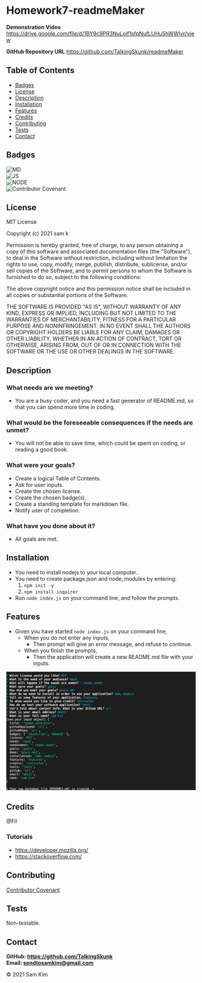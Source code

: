 # Homework7-readmeMaker

**Demonstration Video**
https://drive.google.com/file/d/1BY9c9PR3NuLoif1sfpNufLUHuShWWIvr/view

**GitHub Repository URL**
https://github.com/TalkingSkunk/readmeMaker



## Table of Contents

* [Badges](#badges)
* [License](#license)
* [Description](#description)
* [Installation](#installation)
* [Features](#features)
* [Credits](#credits)
* [Contributing](#contributing)
* [Tests](#tests)
* [Contact](#contact)



## Badges

![MD](https://img.shields.io/badge/Markdown-100%25-blue)  
![JS](https://img.shields.io/badge/JavaScript-Strife-darkgreen)  
![NODE](https://img.shields.io/badge/NodeJS-Steadfast-saddlebrown)  
![Contributor Covenant](https://img.shields.io/badge/Contributor%20Covenant-v2.0%20adopted-ff69b4.svg)  



## License

MIT License

Copyright (c) 2021 sam k

Permission is hereby granted, free of charge, to any person obtaining a copy
of this software and associated documentation files (the "Software"), to deal
in the Software without restriction, including without limitation the rights
to use, copy, modify, merge, publish, distribute, sublicense, and/or sell
copies of the Software, and to permit persons to whom the Software is
furnished to do so, subject to the following conditions:

The above copyright notice and this permission notice shall be included in all
copies or substantial portions of the Software.

THE SOFTWARE IS PROVIDED "AS IS", WITHOUT WARRANTY OF ANY KIND, EXPRESS OR
IMPLIED, INCLUDING BUT NOT LIMITED TO THE WARRANTIES OF MERCHANTABILITY,
FITNESS FOR A PARTICULAR PURPOSE AND NONINFRINGEMENT. IN NO EVENT SHALL THE
AUTHORS OR COPYRIGHT HOLDERS BE LIABLE FOR ANY CLAIM, DAMAGES OR OTHER
LIABILITY, WHETHER IN AN ACTION OF CONTRACT, TORT OR OTHERWISE, ARISING FROM,
OUT OF OR IN CONNECTION WITH THE SOFTWARE OR THE USE OR OTHER DEALINGS IN THE
SOFTWARE.



## Description

### What needs are we meeting?
* You are a busy coder, and you need a fast generator of README.md, so that you can spend more time in coding.


### What would be the foreseeable consequences if the needs are unmet?
* You will not be able to save time, which could be spent on coding, or reading a good book.


### What were your goals?
* Create a logical Table of Contents.
* Ask for user inputs.
* Create the chosen license.
* Create the chosen badge(s).
* Create a standing template for markdown file.
* Notify user of completion.


### What have you done about it?
* All goals are met.



## Installation

* You need to install nodejs to your local computer.
* You need to create package.json and node_modules by entering:
    1. ``` npm init -y ```
    2. ``` npm install inquirer ```
* Run ``` node index.js ``` on your command line, and follow the prompts.



## Features

* Given you have started ``` node index.js ``` on your command line,
    * When you do not enter any inputs,
        - Then prompt will give an error message, and refuse to continue.
    * When you finish the prompts,
        - Then the application will create a new README.md file with your inputs.

![Screenshot of working website](./hw7.png)



## Credits

@Fil  

### Tutorials
* https://developer.mozilla.org/
* https://stackoverflow.com/



## Contributing

[Contributor Covenant](https://www.contributor-covenant.org/version/2/0/code_of_conduct/code_of_conduct.md)



## Tests

Non-testable.



## Contact

**GitHub: https://github.com/TalkingSkunk**  
**Email: sendtosamkim@gmail.com**



&copy; 2021 Sam Kim
